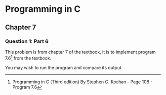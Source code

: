 # Programming in C
## Chapter 7
### Question 1: Part 6

This problem is from chapter 7 of the textbook, it is to implement program 7.6[^1] from the textbook.

You may wish to run the program and compare its output.

[^1]: Programming in C (Third edition) By Stephen G. Kochan - Page 108 - Program 7.6